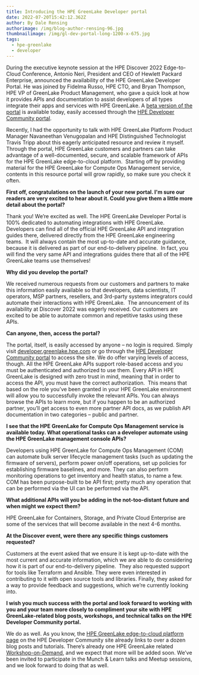 ```yaml
---
title: Introducing the HPE GreenLake Developer portal
date: 2022-07-20T15:42:12.362Z
author: By Dale Rensing
authorimage: /img/blog-author-rensing-96.jpg
thumbnailimage: /img/gl-dev-portal-long-1200-x-675.jpg
tags:
  - hpe-greenlake
  - developer
---
```

During the executive keynote session at the HPE Discover 2022 Edge-to-Cloud Conference, Antonio Neri, President and CEO of Hewlett Packard Enterprise, announced the availability of the HPE GreenLake Developer Portal. He was joined by Fidelma Russo, HPE CTO, and Bryan Thompson, HPE VP of GreenLake Product Management, who gave a quick look at how it provides APIs and documentation to assist developers of all types integrate their apps and services with HPE GreenLake. A [beta version of the portal](https://developer.greenlake.hpe.com/docs/greenlake) is available today, easily accessed through the [HPE Developer Community portal](https://developer.hpe.com/).

Recently, I had the opportunity to talk with HPE GreenLake Platform Product Manager Navaneethan Venugopalan and HPE Distinguished Technologist Travis Tripp about this eagerly anticipated resource and review it myself. Through the portal, HPE GreenLake customers and partners can take advantage of a well-documented, secure, and scalable framework of APIs for the HPE GreenLake edge-to-cloud platform.  Starting off by providing material for the HPE GreenLake for Compute Ops Management service, contents in this resource portal will grow rapidly, so make sure you check it often.

**First off, congratulations on the launch of your new portal. I'm sure our readers are very excited to hear about it. Could you give them a little more detail about the portal?**

Thank you! We’re excited as well. The HPE GreenLake Developer Portal is 100% dedicated to automating integrations with HPE GreenLake. Developers can find all of the official HPE GreenLake API and integration guides there, delivered directly from the HPE GreenLake engineering teams.  It will always contain the most up-to-date and accurate guidance, because it is delivered as part of our end-to-delivery pipeline.  In fact, you will find the very same API and integrations guides there that all of the HPE GreenLake teams use themselves!

**Why did you develop the portal?**

We received numerous requests from our customers and partners to make this information easily available so that developers, data scientists, IT operators, MSP partners, resellers, and 3rd-party systems integrators could automate their interactions with HPE GreenLake.  The announcement of its availability at Discover 2022 was eagerly received. Our customers are excited to be able to automate common and repetitive tasks using these APIs.

**Can anyone, then, access the portal?**

The portal, itself, is easily accessed by anyone – no login is required. Simply visit [developer.greenlake.hpe.com](https://developer.greenlake.hpe.com/) or go through the [HPE Developer Community portal](https://developer.hpe.com/) to access the site. We do offer varying levels of access, though. All the HPE GreenLake APIs support role-based access and you must be authenticated and authorized to use them. Every API in HPE GreenLake is designed with zero trust in mind, meaning that in order to access the API, you must have the correct authorization.  This means that based on the role you’ve been granted in your HPE GreenLake environment will allow you to successfully invoke the relevant APIs. You can always browse the APIs to learn more, but if you happen to be an authorized partner, you’ll get access to even more partner API docs, as we publish API documentation in two categories – public and partner.

**I see that the HPE GreenLake for Compute Ops Management service is available today. What operational tasks can a developer automate using the HPE GreenLake management console APIs?**

Developers using HPE GreenLake for Compute Ops Management (COM) can automate bulk server lifecycle management tasks (such as updating the firmware of servers), perform power on/off operations, set up policies for establishing firmware baselines, and more. They can also perform monitoring operations to get inventory and health status, to name a few. COM has been purpose-built to be API first; pretty much any operation that can be performed via the UI can be performed via the API.

**What additional APIs will you be adding in the not-too-distant future and when might we expect them?**

HPE GreenLake for Containers, Storage, and Private Cloud Enterprise are some of the services that will become available in the next 4-6 months.

**At the Discover event, were there any specific things customers requested?**

Customers at the event asked that we ensure it is kept up-to-date with the most current and accurate information, which we are able to do considering how it is part of our end-to-delivery pipeline.  They also requested support for tools like Terraform and Ansible. They were even interested in contributing to it with open source tools and libraries. Finally, they asked for a way to provide feedback and suggestions, which we’re currently looking into.

**I wish you much success with the portal and look forward to working with you and your team more closely to compliment your site with HPE GreenLake-related blog posts, workshops, and technical talks on the HPE Developer Community portal.**

We do as well. As you know, the [HPE GreenLake edge-to-cloud platform page](https://developer.hpe.com/platform/hpe-greenlake/home/) on the HPE Developer Community site already links to over a dozen blog posts and tutorials. There’s already one HPE GreenLake related [Workshop-on-Demand](https://developer.hpe.com/hackshack/workshops), and we expect that more will be added soon. We’ve been invited to participate in the Munch & Learn talks and Meetup sessions, and we look forward to doing that as well.
